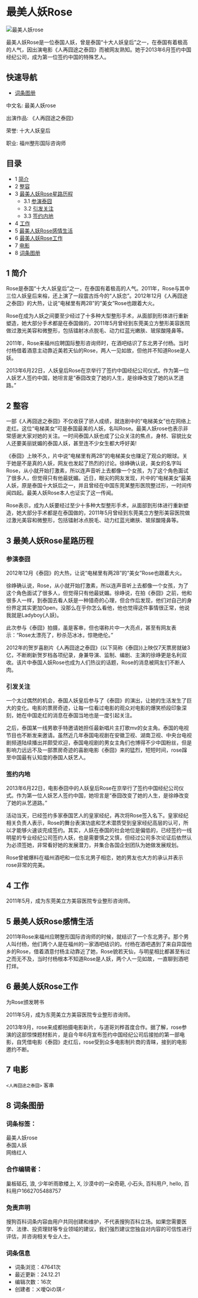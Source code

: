 # 最美人妖Rose

![最美人妖rose](https://pic.baike.soso.com/ugc/baikepic2/19673/cut-20191111144540-1624964252_jpg_905_1131_69819.jpg)

最美人妖Rose是一位泰国人妖，曾是泰国“十大人妖皇后”之一，在泰国有着极高的人气，因出演电影《人再囧途之泰囧》而被网友熟知。她于2013年6月签约中国经纪公司，成为第一位签约中国的特殊艺人。

## 快速导航
-   [词条图册](#para-anchor-lemma-album "跳转到词条图册")

中文名: 最美人妖rose

出演作品: 《人再囧途之泰囧》

荣誉: 十大人妖皇后

职业: 福州整形国际咨询师

## 目录
-   1 [简介](#para1)
-   2 [整容](#para2)
-   3 [最美人妖Rose星路历程](#para3)
    -   3.1 [参演泰囧](#para4)
    -   3.2 [引发关注](#para5)
    -   3.3 [签约内地](#para6)
-   4 [工作](#para7)
-   5 [最美人妖Rose感情生活](#para8)
-   6 [最美人妖Rose工作](#para9)
-   7 [电影](#para10)
-   8 [词条图册](#para-anchor-lemma-album)

## 1 简介

Rose是泰国“十大人妖皇后”之一，在泰国有着极高的人气。2011年，Rose与其中三位人妖皇后来榕，还上演了一段震古烁今的“人妖恋”。2012年12月《人再囧途之泰囧》的大热，让说“电梯里有两2B”的“美女”Rose也跟着大火。

Rose在成为人妖之间要至少经过了十多种大型整形手术，从面部到形体进行重新塑造，她大部分手术都是在泰国做的，2011年5月曾经到东莞美立方整形美容医院做过激光美容和微整形，包括镭射冰点脱毛、动力红蓝光嫩肤、玻尿酸隆鼻等。

2011年，Rose来福州应聘国际整形咨询师时，在酒吧结识了东北男子付杨。当时付杨借着酒意主动靠近美若天仙的Rose，两人一见如故，但他并不知道Rose是人妖。

2013年6月22日，人妖皇后Rose在京举行了签约中国经纪公司仪式。作为第一位人妖艺人签约中国，她坦言是“泰囧改变了她的人生，是徐峥改变了她的从艺道路。”

## 2 整容

一部《人再囧途之泰囧》不仅收获了骄人成绩，就连剧中的“电梯美女”也在网络上走红。这位“电梯美女”可是泰国最美的人妖，名叫Rose。最美人妖rose也表示非常感谢大家对她的关注。一时间泰国人妖也成了公众关注的焦点，身材、容貌比女人还要美丽妩媚的泰国人妖，甚至连不少女生都大呼好美!

《泰囧》上映不久，片中说“电梯里有两2B”的电梯美女也赚足了观众的眼球。关于她是不是真的人妖，网友也发起了热烈的讨论。徐峥确认说，美女的名字叫Rose，从小就开始打激素，所以连声音听上去都像一个女孩，为了这个角色面试了很多人，但觉得只有他最妩媚。近日，眼尖的网友发现，片中的“电梯美女”最美人妖，原是泰国十大妖后之一，并且曾经在中国东莞某整形医院整过形，一时间传闻四起。最美人妖Rose本人也证实了这一传闻。

Rose表示，成为人妖要经过至少十多种大型整形手术，从面部到形体进行重新塑造，她大部分手术都是在泰国做的，2011年5月曾经到东莞美立方整形美容医院做过激光美容和微整形，包括镭射冰点脱毛、动力红蓝光嫩肤、玻尿酸隆鼻等。

## 3 最美人妖Rose星路历程

### 参演泰囧

2012年12月《泰囧》的大热，让说“电梯里有两2B”的“美女”Rose也跟着大火。

徐峥确认说，Rose，从小就开始打激素，所以连声音听上去都像一个女孩，为了这个角色面试了很多人，但觉得只有他最妩媚。徐峥说，在拍《泰囧》之前，他和很多人一样，到泰国去看人妖是一种猎奇的心理，但合作后发现，他们对自己的身份界定其实更加Open，没那么在乎你怎么看他，他也觉得这件事情很正常，他说我就是Ladyboy(人妖)。

此次参与《泰囧》拍摄，虽是客串，但也堪称片中一大亮点，甚至有网友表示：“Rose太漂亮了，秒杀范冰冰，惊艳绝伦。”

2012年的贺岁喜剧片《人再囧途之泰囧》(以下简称《泰囧》)上映仅7天票房就破3亿，不断刷新贺岁档各项纪录，身兼导演、监制、编剧、主演的徐峥更是名利双收。该片中泰国人妖Rose也成为人们热议的话题，Rose的消息被网友们不断人肉。

### 引发关注

一个太过偶然的机会，泰国人妖皇后参与了《泰囧》的演出，让她的生活发生了巨大的变化。电影的票房奇迹，让每一位看过电影的观众对电影的爆笑桥段印象深刻，她在中国走红的消息在泰国当地也是一度引起关注。

之后，泰国某一线男歌手特邀请她担任最新唱片主打歌mv的女主角。泰国的电视节目也不断发来邀请。虽然近几年泰国电视剧在安徽卫视、湖南卫视、中央台电视剧频道陆续播出并颇受欢迎，泰国电视剧的男女主角们也博得不少中国粉丝，但是影响力远远不及一部票房奇迹的喜剧电影《泰囧》来的猛烈，短短时间，rose蹿至中国最有认知度的泰国人妖艺人。

### 签约内地

2013年6月22日，电影泰囧中的人妖皇后Rose在京举行了签约中国经纪公司仪式。作为第一位人妖艺人签约中国，她坦言是“泰囧改变了她的人生，是徐峥改变了她的从艺道路。”

活动当天，已经签约多家泰国艺人的皇家经纪，再次将Rose签入名下。皇家经纪相关负责人表示，Rose的舞台表演功底和艺术潜质受到皇家经纪高层的认可，所以才能够火速谈完成签约。其实，人妖在泰国的社会地位是偏低的，已经签约一线明星的专业经纪公司签约人妖，也是需要慎之又慎，但经过公司多次论证后依然认为必须签她，非常看好她的发展潜力，并集合各国企划团队为她做发展规划。

Rose曾被爆料在福州酒吧和一位东北男子相恋，她的男友也大方的承认并表示rose非常的完美。

## 4 工作

2011年5月，成为东莞美立方美容医院专业整形咨询师。

## 5 最美人妖Rose感情生活

2011年Rose来福州应聘整形国际咨询师的时候，就结识了一个东北男子。那个男人叫付杨，他们两个人是在福州的一家酒吧结识的。付杨在酒吧遇到了来自异国他乡的Rose，借着酒意付杨主动靠近了她，Rose貌若天仙，与明星相比都甚至有过之而无不及，当时付杨根本不知道Rose是人妖，两个人一见如故，一直聊到酒吧打烊。

## 6 最美人妖Rose工作

为Rose颁发聘书

2011年5月，成为东莞美立方美容医院专业整形咨询师。

2013年9月，rose来成都拍摄电影新片，与道哥刘桦首度合作。据了解，rose参演的这部惊悚题材影片，是自今年6月宣布签约中国经纪公司后接拍的第一部电影，自凭借电影《泰囧》走红后，rose受到众多电影制片商的青睐，接到的电影邀约不断。

## 7 电影

`<人再囧途之泰囧>` 客串

## 8 词条图册

### 词条标签：
最美人妖rose  
泰国人妖  
网络红人  

### 合作编辑者：
巢板砥石, 浪, 少年听雨歌楼上, X, 沙漠中的一朵奇葩, 小石头, 百科用户, hello, 百科用户1662705488757

### 免责声明
搜狗百科词条内容由用户共同创建和维护，不代表搜狗百科立场。如果您需要医学、法律、投资理财等专业领域的建议，我们强烈建议您独自对内容的可信性进行评估，并咨询相关专业人士。

### 词条信息
-   词条浏览：47641次
-   最近更新：24.12.21
-   编辑次数：16次
-   创建者：ㄨ噯Qiの琪♂